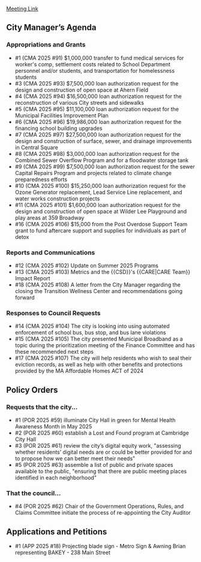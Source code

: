 [Meeting Link](https://cambridgema.iqm2.com/Citizens/Detail_Meeting.aspx?ID=4650)

## City Manager’s Agenda

### Appropriations and Grants
- #1 (CMA 2025 #91) $1,000,000 transfer to fund medical services for worker's comp, settlement costs related to School Department personnel and/or students, and transportation for homelessness students
- #3 (CMA 2025 #93) $7,500,000 loan authorization request for the design and construction of open space at Ahern Field
- #4 (CMA 2025 #94) $16,500,000 loan authorization request for the reconstruction of various City streets and sidewalks
- #5 (CMA 2025 #95) $11,100,000 loan authorization request for the Municipal Facilities Improvement Plan
- #6 (CMA 2025 #96) $19,986,000 loan authorization request for the financing school building upgrades
- #7 (CMA 2025 #97) $27,500,000 loan authorization request for the design and construction of surface, sewer, and drainage improvements in Central Square
- #8 (CMA 2025 #98) $3,000,000 loan authorization request for the Combined Sewer Overflow Program and for a floodwater storage tank
- #9 (CMA 2025 #99) $7,500,000 loan authorization request for the sewer Capital Repairs Program and projects related to climate change preparedness efforts
- #10 (CMA 2025 #100) $15,250,000 loan authorization request for the Ozone Generator replacement, Lead Service Line replacement, and water works construction projects
- #11 (CMA 2025 #101) $1,600,000 loan authorization request for the design and construction of open space at Wilder Lee Playground and play areas at 359 Broadway
- #16 (CMA 2025 #106) $15,000 from the Post Overdose Support Team grant to fund aftercare support and supplies for individuals as part of detox 

### Reports and Communications
- #12 (CMA 2025 #102) Update on Summer 2025 Programs
- #13 (CMA 2025 #103) Metrics and the {{CSD}}'s {{CARE|CARE Team}} Impact Report
- #18 (CMA 2025 #108) A letter from the City Manager regarding the closing the Transition Wellness Center and recommendations going forward

### Responses to Council Requests
- #14 (CMA 2025 #104) The city is looking into using automated enforcement of school bus, bus stop, and bus lane violations
- #15 (CMA 2025 #105) The city presented Municipal Broadband as a topic during the prioritization meeting of the Finance Committee and has these recommended next steps
- #17 (CMA 2025 #107) The city will help residents who wish to seal their eviction records, as well as help with other benefits and protections provided by the MA Affordable Homes ACT of 2024


## Policy Orders
### Requests that the city...
- #1 (POR 2025 #59) illuminate City Hall in green for Mental Health Awareness Month in May 2025
- #2 (POR 2025 #60) establish a Lost and Found program at Cambridge City Hall
- #3 (POR 2025 #61) review the city’s digital equity work, "assessing whether residents’ digital needs are or could be better provided for and to propose how we can better meet their needs"
- #5 (POR 2025 #63) assemble a list of public and private spaces available to the public, "ensuring that there are public meeting places identified in each neighborhood"

### That the council...
- #4 (POR 2025 #62) Chair of the Government Operations, Rules, and Claims Committee initiate the process of re-appointing the City Auditor


## Applications and Petitions
- #1 (APP 2025 #18) Projecting blade sign - Metro Sign & Awning Brian representing BAKEY - 238 Main Street
